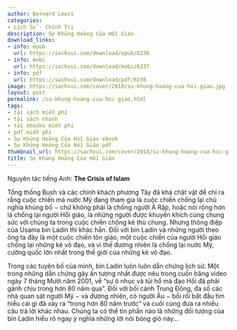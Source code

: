 ```yaml
---
author: Bernard Lewis
categories:
- Lịch Sử - Chính Trị
description: Sự Khủng Hoảng Của Hồi Giáo
download_links:
- info: epub
  url: https://sachvui.com/download/epub/6236
- info: mobi
  url: https://sachvui.com/download/mobi/6237
- info: pdf
  url: https://sachvui.com/download/pdf/6238
image: https://sachvui.com/cover/2018/su-khung-hoang-cua-hoi-giao.jpg
layout: post
permalink: /su-khung-hoang-cua-hoi-giao.html
tags:
- tải sách miễn phí
- tải sách nhanh
- tải ebooks miễn phí
- pdf miễn phí
- Sự Khủng Hoảng Của Hồi Giáo ebook
- Sự Khủng Hoảng Của Hồi Giáo pdf
thumbnail_url: https://sachvui.com/cover/2018/su-khung-hoang-cua-hoi-giao.jpg
title: Sự Khủng Hoảng Của Hồi Giáo
---
```


 <div class="item-desc text-justify"> <p>Nguyên tác tiếng Anh: <strong>The Crisis of Islam</strong></p><p>Tổng thống Bush và các chính khách phương Tây đã khá chật vật để chỉ ra rằng cuộc chiến mà nước Mỹ đang tham gia là cuộc chiến chống lại chủ nghĩa khủng bố − chứ không phải là chống người Ả Rập, hoặc nói rộng hơn là chống lại người Hồi giáo, là những người được khuyến khích cùng chung sức với chúng ta trong cuộc chiến chống kẻ thù chung. Nhưng thông điệp của Usama bin Ladin thì khác hẳn. Đối với bin Ladin và những người theo ông ta đây là một cuộc chiến tôn giáo, một cuộc chiến của người Hồi giáo chống lại những kẻ vô đạo, và vì thế đương nhiên là chống lại nước Mỹ, cường quốc lớn nhất trong thế giới của những kẻ vô đạo.</p><p>Trong các tuyên bố của mình, bin Ladin luôn luôn dẫn chứng lịch sử. Một trong những dẫn chứng gây ấn tượng nhất được nêu trong cuốn băng video ngày 7 tháng Mười năm 2001, về “sự ô nhục và tủi hổ mà đạo Hồi đã phải gánh chịu trong hơn 80 năm qua”. Đối với bối cảnh Trung Đông, đa số các nhà quan sát người Mỹ − và đương nhiên, có người Âu − bối rối bắt đầu tìm hiểu cái gì đã xảy ra “trong hơn 80 năm trước” và cuối cùng đưa ra nhiều câu trả lời khác nhau. Chúng ta có thể tin phần nào là những đối tượng của bin Ladin hiểu rõ ngay ý nghĩa những lời nói bóng gió này...</p> </div>